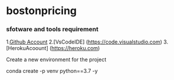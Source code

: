 # bostonpricing


### sfotware and tools requirement 

1.[Github Account](https://github.com)
2.[VsCodeIDE] (https://code.visualstudio.com)
3.[HerokuAcoount] (https://heroku.com)

Create a new environment for the project

conda create -p venv python==3.7 -y 
